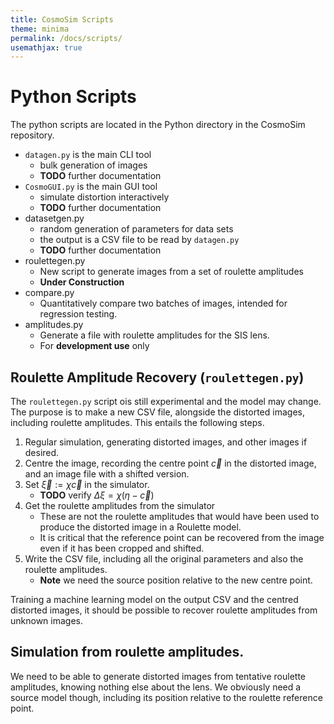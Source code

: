```yaml
---
title: CosmoSim Scripts
theme: minima
permalink: /docs/scripts/
usemathjax: true
---
```


# Python Scripts

The python scripts are located in the Python directory in the
CosmoSim repository.

+ `datagen.py` is the main CLI tool 
    + bulk generation of images
    + **TODO** further documentation
+ `CosmoGUI.py` is the main GUI tool 
    + simulate distortion interactively
    + **TODO** further documentation
+ datasetgen.py 
    + random generation of parameters for data sets
    + the output is a CSV file to be read by `datagen.py`
    + **TODO** further documentation
+ roulettegen.py
    + New script to generate images from a set of roulette amplitudes
    + **Under Construction**
+ compare.py
    + Quantitatively compare two batches of images, intended for regression testing.
+ amplitudes.py
    + Generate a file with roulette amplitudes for the SIS lens.
    + For **development use** only

## Roulette Amplitude Recovery (`roulettegen.py`)

The `roulettegen.py` script ois still experimental and the model may change.
The purpose is to make a new CSV file, alongside the distorted images, including
roulette amplitudes.  This entails the following steps.

1. Regular simulation, generating distorted images, and other images if desired.
2. Centre the image, recording the centre point $\vec{c}$ in the distorted image,
   and an image file with a shifted version.
3. Set $\vec{\xi}:=\chi\vec{c}$ in the simulator.
    + **TODO** verify $\Delta\xi = \chi(\eta-\vec{c})$
4. Get the roulette amplitudes from the simulator
    + These are not the roulette amplitudes that would have been used to produce
      the distorted image in a Roulette model.  
    + It is critical that the reference point can be recovered from the image even
      if it has been cropped and shifted.
5. Write the CSV file, including all the original parameters and also the roulette
   amplitudes.
    + **Note** we need the source position relative to the new centre point.

Training a machine learning model on the output CSV and the centred distorted images,
it should be possible to recover roulette amplitudes from unknown images.

## Simulation from roulette amplitudes.

We need to be able to generate distorted images from tentative roulette amplitudes,
knowing nothing else about the lens.  We obviously need a source model though, 
including its position relative to the roulette reference point.
